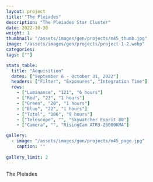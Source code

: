 ```yaml
---
layout: project
title: "The Pleiades"
description: "The Pleiades Star Cluster"
date: 2022-10-30
weight: 1
thumbnail: "/assets/images/gen/projects/m45_thumb.jpg"
image: "/assets/images/gen/projects/project-1-2.webp"
categories: 
tags: [""]

stats_table:
  title: "Acquisition"
  dates: ["September 6 - October 31, 2022"]
  headers: ["Filter", "Exposures", "Integration Time"]
  rows:
    - ["Luminance", "121", "6 hours"]
    - ["Red", "23", "1 hours"] 
    - ["Green", "20", "1 hours"]
    - ["Blue", "22", "1 hours"]
    - ["Total", "186", "9 hours"]
    - ["Telescope", "", "Skywatcher Esprit 80"]
    - ["Camera", "", "RisingCam ATR3-26000KMA"]

gallery:
  - image: "/assets/images/gen/projects/m45_page.jpg"
    caption: ""
  
gallery_limit: 2
---
```


The Pleiades

